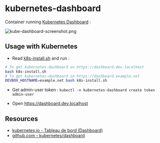 # kubernetes-dashboard

Container running [Kubernetes Dashboard](https://github.com/kubernetes/dashboard/#kubernetes-dashboard) :

![kube-dashboard-screenshot.png](docs/kube-dashboard-screenshot.png)

## Usage with Kubernetes

* Read [k8s-install.sh](k8s-install.sh) and run :

```bash
# To get kubernetes-dashboard on https://dashboard.dev.localhost
bash k8s-install.sh
# To get kubernetes-dashboard on https://dashboard.example.net
DEVBOX_HOSTNAME=example.net bash k8s-install.sh
```

* Get admin-user token : `kubectl -n kubernetes-dashboard create token admin-user`

* Open https://dashboard.dev.localhost

## Resources

* [kubernetes.io - Tableau de bord (Dashboard)](https://kubernetes.io/fr/docs/tasks/access-application-cluster/web-ui-dashboard/)
* [github.com - kubernetes/dashboard](https://github.com/kubernetes/dashboard/)
